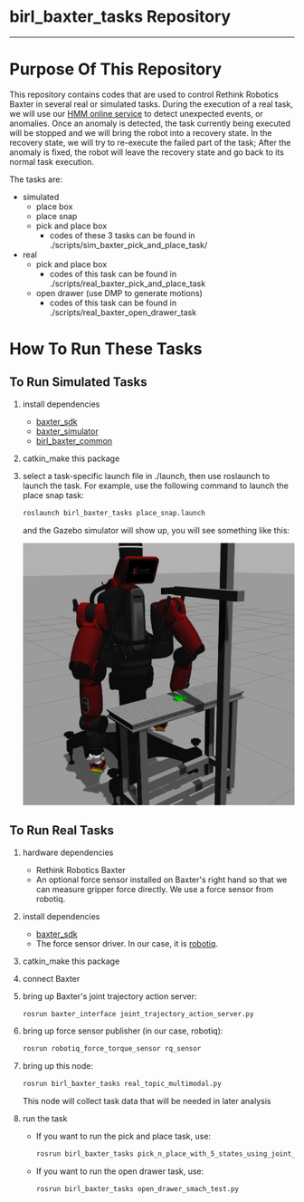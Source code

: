 # birl_baxter_tasks Repository
---

# Purpose Of This Repository
This repository contains codes that are used to control Rethink Robotics Baxter in several real or simulated tasks. During the execution of a real task, we will use our [HMM online service](https://github.com/birlrobotics/HMM) to detect unexpected events, or anomalies. Once an anomaly is detected, the task currently being executed will be stopped and we will bring the robot into a recovery state. In the recovery state, we will try to re-execute the failed part of the task; After the anomaly is fixed, the robot will leave the recovery state and go back to its normal task execution. 

The tasks are:
- simulated
  - place box
  - place snap
  - pick and place box
    - codes of these 3 tasks can be found in ./scripts/sim_baxter_pick_and_place_task/
- real
  - pick and place box
    - codes of this task can be found in ./scripts/real_baxter_pick_and_place_task
  - open drawer (use DMP to generate motions)
    - codes of this task can be found in ./scripts/real_baxter_open_drawer_task

# How To Run These Tasks
## To Run Simulated Tasks
1. install dependencies
   - [baxter_sdk](http://sdk.rethinkrobotics.com/wiki/Workstation_Setup) 
   - [baxter_simulator](http://sdk.rethinkrobotics.com/wiki/Simulator_Installation)
   - [birl_baxter_common](https://github.com/birlrobotics/birl_baxter_common)

1. catkin_make this package

1. select a task-specific launch file in ./launch, then use roslaunch to launch the task. For example, use the following command to launch the place snap task:  

    ```bash
    roslaunch birl_baxter_tasks place_snap.launch
    ```
    and the Gazebo simulator will show up, you will see something like this:

    ![place snap task](https://github.com/birlrobotics/birl_baxter_common/blob/master/media/full.png)

## To Run Real Tasks
1. hardware dependencies
   - Rethink Robotics Baxter
   - An optional force sensor installed on Baxter's right hand so that we can measure gripper force directly. We use a force sensor from robotiq.

1. install dependencies
   - [baxter_sdk](http://sdk.rethinkrobotics.com/wiki/Workstation_Setup)
   - The force sensor driver. In our case, it is [robotiq](https://github.com/ros-industrial/robotiq.git).

1. catkin_make this package

1. connect Baxter

1. bring up Baxter's joint trajectory action server:
    ```bash
    rosrun baxter_interface joint_trajectory_action_server.py
    ```

1. bring up force sensor publisher (in our case, robotiq):
    ```bash
    rosrun robotiq_force_torque_sensor rq_sensor 
    ```
1. bring up this node:
    ```bash
    rosrun birl_baxter_tasks real_topic_multimodal.py
    ```
    This node will collect task data that will be needed in later analysis
    
1. run the task
    - If you want to run the pick and place task, use:
        ```bash
        rosrun birl_baxter_tasks pick_n_place_with_5_states_using_joint_trajectory_and_smach_with_recovery.py
        ```
    - If you want to run the open drawer task, use:
        ```bash
        rosrun birl_baxter_tasks open_drawer_smach_test.py
        ```    
